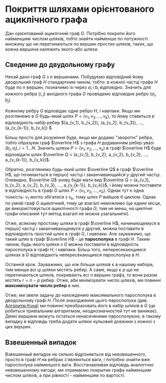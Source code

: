 # Покриття шляхами орієнтованого ациклічного графа

Дан орієнтований ациклічний граф $G$. Потрібно покрити його найменшим числом шляхів, тобто знайти найменше по потужності множину що не перетинаються по вершин простих шляхів, таких, що кожна вершина належить якого-або шляхи.

## Сведение до двудольному графу

Нехай дано граф $G$ з $n$ вершинами. Побудуємо відповідний йому дводольний граф $H$ стандартним чином, тобто: в кожної частці графа $H$ буде по $n$ вершин, позначимо їх через $a_i$ і $b_i$ відповідно. Значить для кожного ребра $(i, j)$ вихідного графа $G$ проведемо відповідне ребро $(a_i, b_j)$.

Кожному ребру $G$ відповідає одне ребро $H$, і навпаки. Якщо ми розглянемо в $G$ будь-який шлях $P = (v_1, v_2, \ldots, v_k)$, то йому ставиться в відповідність набір ребер $(a_{v_1}, b_{v_2}), (a_{v_2}, b_{v_3}), ..., (a_{v_{k-1}}, b_{v_k}) $.

Більш просто для розуміння буде, якщо ми додамо "зворотні" ребра, тобто образуем граф $\overline H$ з графа $H$ додаванням ребер увазі $(b_i, a_i), i=1 \ldots N$. Значить шляхи $P = (v_1, v_2, \ldots, v_k)$ в графі $\overline H$ буде відповідати шлях $\overline Q = (a_{v_1}, b_{v_2}, a_{v_2}, b_{v_3}, ..., a_{v_{k-1}}, b_{v_k})$.

Обратно, розглянемо будь-який шлях $\overline Q$ в графі $\overline H$, що починається в першо] частці і заканчивающийся у другий частці. Очевидно, $\overline Q$ знову буде мати вид $\overline Q = (a_{v_1}, b_{v_2}, a_{v_2}, b_{v_3}, ..., a_{v_{k-1}}, b_{v_k})$, і йому можна поставити в відповідність в графі $G$ шлях $P = (v_1, v_2, \ldots, v_k)$. Однак тут є одна тонкість: $v_1$ могло збігатися з $v_k$, тому шлях $P$ вийшов б циклом. Однак по умові граф $G$ ациклічний, тому це взагалі неможливо (це єдине місце, де використовується ациклічності графа $G$; тим не менш, на циклічні графи описаний тут метод взагалі не можна узагальнити).

Отже, всякому простому шляхи в графі $\overline H$, начинающемуся в першо] частці і заканчивающемуся у другий, можна поставити в відповідність простий шлях в графі $G$, і навпаки. Але зауважимо, що такий шлях в графі $\overline H$ - це **паросполука** в графі $H$. Таким чином, будь-якого шляхи з $G$ можна поставити в відповідність паросполука в графі $H$, і навпаки. Більш того, непересекающимся шляхах в $G$ відповідають непересекающиеся паросполука в $H$.

Останній крок. Зауважимо, що ніж більше шляхів є в нашому наборе, тим менше всі ці шляхи містять ребер. А саме, якщо є $p$ що не перетинаються шляхів, покривають всі $n$ вершин графа, то вони разом містять $r = n - p$ ребер. Отже, аби мінімізувати число шляхів, ми повинні **максимізувати число ребер** в них.

Отже, ми звели задачу до нахождению максимального паросполука в дводольному графі $H$. Після знаходження цього паросполука (див. [Алгоритм Куна](kuhn_matching)) ми повинні преобразовать його в набір шляхів в $G$ (це робиться тривіальним алгоритмом, неоднозначностей тут не виникає). Деякі вершини можуть остаться ненасиченими паросполукою, в такому випадку в відповідь треба додати шляхи нульовий довжини з кожної з цих вершин.

## Взвешенный випадок

Взвешенный випадок не сильно відрізняється від невзвешенного, просто в графі $H$ на ребрах з'являються ваги, і потрібно знайти вже паросполука найменшого ваги. Восстанавливая відповідь аналогічно невзвешенному нагоди, ми отримаємо покрытие графа найменшим числом шляхів, а при рівності - найменшим по вартості.
